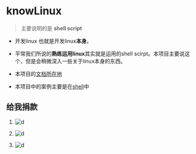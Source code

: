 # knowLinux

> 主要说明的是 **shell script**

- 开发linux 也就是开发linux**本身**。

- 平常我们所说的**熟练运用linux**其实就是运用的shell scirpt。本项目主要说这个，但是会稍微深入一些关于linux本身的东西。

-  本项目的[文档所在地](./doc/summary.md) 

-  本项目中的案例主要是在[shell](./shell)中

## 给我捐款

1.  ![d](https://github.com/ThomasHuke/donate/blob/master/qq.jpg)

2.  ![d](https://github.com/ThomasHuke/donate/blob/master/we-chat.jpg)

3.  ![d](https://github.com/ThomasHuke/donate/blob/master/zhi-fu-bao.jpg)
